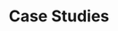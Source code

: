 ---
title: "Case Studies"
slug: "case-studies"
subheadertext: Opportunities abound.
innovate:
  subheading: Innovate or Stagnate
  heading: "Real Results: AI In Action"
  description: Learn how our AI solutions have driven real-world results, transforming businesses with measurable impact and lasting success.
  button: 
    text: Schedule a Consultation
    url: https://calendar.app.google/R6kVf8qWLW5VCxVi8
expertise:
  subheading: Proven Expertise
  heading: Success Stories
  description: Read our success stories to learn how we've helped accelerate clients from both the public and private sectors.
---